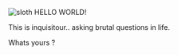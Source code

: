 ![sloth](https://user-images.githubusercontent.com/29502196/130432131-0907fde0-89aa-4bdd-9db7-c817c40a6d43.png)
HELLO WORLD!

This is inquisitour.. asking brutal questions in life.

Whats yours ?
